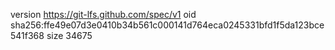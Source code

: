 version https://git-lfs.github.com/spec/v1
oid sha256:ffe49e07d3e0410b34b561c000141d764eca0245331bfd1f5da123bce541f368
size 34675
